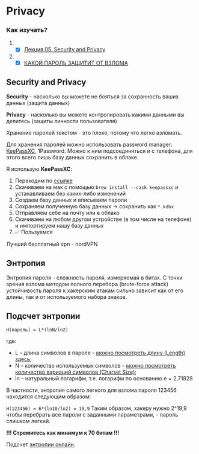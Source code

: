 # Privacy

### Как изучать?

1. - [x] [Лекция 05. Security and Privacy](https://www.youtube.com/watch?v=PlL44J5OOWQ&ab_channel=%D0%A4%D0%9A%D0%9D%D0%92%D0%A8%D0%AD%E2%80%94%D0%B4%D0%B8%D1%81%D1%82%D0%B0%D0%BD%D1%86%D0%B8%D0%BE%D0%BD%D0%BD%D1%8B%D0%B5%D0%B7%D0%B0%D0%BD%D1%8F%D1%82%D0%B8%D1%8F)
2. - [x] [КАКОЙ ПАРОЛЬ ЗАЩИТИТ ОТ ВЗЛОМА](http://samag.ru/uart/more/53)

## Security and Privacy

**Security** - насколько вы можете не бояться за сохранность ваших данных (защита данных)

**Privacy** - насколько вы можете контролировать какими данными вы делитесь (защиты личности пользователя)

Хранение паролей текстом - это плохо, потому что легко взломать.

Для хранения паролей можно использовать password manager: [KeePassXC](https://keepassxc.org/download/), 1Password. Можно к ним подсоединяться и с телефона, для этого всего лишь базу данных сохранить в облаке.

Я использую **KeePassXC**: 

1.  Переходим по [ссылке](https://keepassxc.org/download/)
2.  Скачиваем на мак с помощью `brew install --cask keepassxc` и устанавливаем без каких-либо изменений
3.  Создаем базу данных и вписываем пароли
4.  Сохраняем полученную базу данных -> сохранить как `*.kdbx`
5.  Отправляем себе на почту или в облако
6.  Скачиваем на любом другом устройстве (в том числе на телефоне) и импортируем нашу базу данных
7.  ✅ Пользуемся 

Лучший бесплатный vpn - nordVPN

## Энтропия

Энтропия пароля - сложность пароля, измеряемая в битах. С точки зрения взлома методом полного перебора (brute-force attack) устойчивость пароля к хакерским атакам сильно зависит как от его длины, так и от используемого набора знаков. 

## Подсчет энтропии

`H(пароль) = L*(lnN/ln2)`

где:

* L – длина символов в пароле - [можно посмотреть длину (Length) здесь](http://rumkin.com/tools/password/passchk.php);
* N – количество используемых символов - [можно посмотреть количество вариаций символов (Charset Size)](http://rumkin.com/tools/password/passchk.php);
* ln – натуральный логарифм, т.е. логарифм по основанию е = 2,71828

В частности, энтропия самого легкого для взлома пароля 123456 находится следующим образом:

`H(123456) = 6*(ln10/ln2) = 19,9` Таким образом, хакеру нужно 2^19,9 чтобы перебрать все пароли с заданными параметрами, - пароль слишком легкий.

**!!! Стремитесь как минимум к 70 битам !!!**

Подсчет [энтропии онлайн](https://www.antivirus.promo/password-strength-checker).





